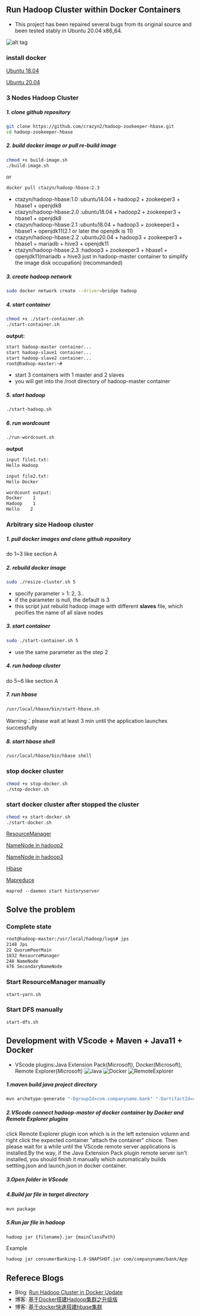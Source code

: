 ## Run Hadoop Cluster within Docker Containers
- This project has been repaired several bugs from its original source and been tested stably in Ubuntu 20.04 x86_64.



![alt tag](hadoop-cluster-docker.png)
### install docker

[Ubuntu 18.04](https://cloud.tencent.com/developer/article/1619824 "ubuntu 18.04")

[Ubuntu 20.04](https://zhuanlan.zhihu.com/p/142034323 "ubuntu 20.04")

### 3 Nodes Hadoop Cluster


##### 1. clone github repository

```bash
git clone https://github.com/crazyn2/hadoop-zookeeper-hbase.git
cd hadoop-zookeeper-hbase
```

##### 2. build docker image or pull re-build image

```bash
chmod +x build-image.sh
./build-image.sh
```
or
```bash
docker pull ctazyn/hadoop-hbase:2.3
```
- ctazyn/hadoop-hbase:1.0 :ubuntu14.04 + hadoop2 + zookeeper3 + hbase1 + openjdk8
- ctazyn/hadoop-hbase:2.0 :ubuntu18.04 + hadoop2 + zookeeper3 + hbase1 + openjdk8
- ctazyn/hadoop-hbase:2.1 :ubuntu18.04 + hadoop3 + zookeeper3 + hbase1 + openjdk11(2.1 or later the openjdk is 11)
- ctazyn/hadoop-hbase:2.2 :ubuntu20.04 + hadoop3 + zookeeper3 + hbase1 + mariadb + hive3 + openjdk11
- ctazyn/hadoop-hbase:2.3 :hadoop3 + zookeeper3 + hbase1 + openjdk11(mariadb + hive3 just in hadoop-master container to simplify the image disk occupation) (recommanded)
##### 3. create hadoop network

```bash
sudo docker network create --driver=bridge hadoop
```

##### 4. start container

```bash
chmod +x ./start-container.sh
./start-container.sh
```

**output:**

```bash
start hadoop-master container...
start hadoop-slave1 container...
start hadoop-slave2 container...
root@hadoop-master:~# 
```
- start 3 containers with 1 master and 2 slaves
- you will get into the /root directory of hadoop-master container

##### 5. start hadoop

```bash
./start-hadoop.sh
```

##### 6. run wordcount

```bash
./run-wordcount.sh
```

**output**

```bash
input file1.txt:
Hello Hadoop

input file2.txt:
Hello Docker

wordcount output:
Docker    1
Hadoop    1
Hello    2
```

### Arbitrary size Hadoop cluster

##### 1. pull docker images and clone github repository

do 1~3 like section A

##### 2. rebuild docker image

```bash
sudo ./resize-cluster.sh 5
```
- specify parameter > 1: 2, 3..
- if the parameter is null, the default is 3
- this script just rebuild hadoop image with different **slaves** file, which pecifies the name of all slave nodes


##### 3. start container

```bash
sudo ./start-container.sh 5
```
- use the same parameter as the step 2

##### 4. run hadoop cluster 

do 5~6 like section A

##### 7. run hbase
```bash
/usr/local/hbase/bin/start-hbase.sh
```
Warning：please wait at least 3 min until the application launches successfully


##### 8. start hbase shell
```bash
/usr/local/hbase/bin/hbase shell
``` 
### stop docker cluster
```bash
chmod +x stop-docker.sh
./stop-docker.sh
```
### start docker cluster after stopped the cluster
```bash
chmod +x start-docker.sh
./start-docker.sh

```
[ResourceManager](http://127.0.0.1:8088)

[NameNode in hadoop2](http://127.0.0.1:50700)

[NameNode in hadoop3](http://127.0.0.1:9870)

[Hbase](http://127.0.0.1:16010)

[Mapreduce](http://127.0.0.1:19888)
```
mapred --daemon start historyserver
```
## Solve the problem
### Complete state
```bash
root@hadoop-master:/usr/local/hadoop/logs# jps
2148 Jps
22 QuorumPeerMain
1832 ResourceManager
248 NameNode
476 SecondaryNameNode
```
### Start ResourceManager manually
```bash
start-yarn.sh
```
### Start DFS manually
```bash
start-dfs.sh
```
## Development with VScode + Maven + Java11 + Docker
- VScode plugins:Java Extension Pack(Microsoft), Docker(Microsoft), Remote Explorer(Microsoft)
![Java](MavenJava.png)
![Docker](Docker.png)
![RemoteExplorer](RemoteExplorer.png)
##### 1.maven build java project directory
```bash
mvn archetype:generate "-DgroupId=com.companyname.bank" "-DartifactId=consumerBanking" "-DarchetypeArtifactId=maven-archetype-quickstart" "-DinteractiveMode=false"
```
##### 2.VScode connect hadoop-master of docker container by Docker and Remote Explorer plugins
click Remote Explorer plugin icon which is in the left extension volumn and right click the expected container "attach the container" chioce.
Then please wait for a while until the VScode remote server applications is installed.By the way, if the Java Extension Pack plugin remote server isn't installed, you should finish it manually which automatically builds settting.json and launch.json in docker container.
##### 3.Open folder in VScode
##### 4.Build jar file in target directory
```bash
mvn package
```
##### 5.Run jar file in hadoop
```bash
hadoop jar {filename}.jar {mainClassPath}
```
Example
``` bash
hadoop jar consumerBanking-1.0-SNAPSHOT.jar com/companyname/bank/App
```
## Referece Blogs
- Blog: [Run Hadoop Cluster in Docker Update](http://kiwenlau.com/2016/06/26/hadoop-cluster-docker-update-english/)
- 博客: [基于Docker搭建Hadoop集群之升级版](http://kiwenlau.com/2016/06/12/160612-hadoop-cluster-docker-update/)
- 博客: [基于docker快速搭建hbase集群](https://www.cnblogs.com/xiao987334176/p/13230925.html)